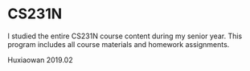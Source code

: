 # CS231N
I studied the entire CS231N course content during my senior year. This program includes all course materials and homework assignments.


Huxiaowan
2019.02
